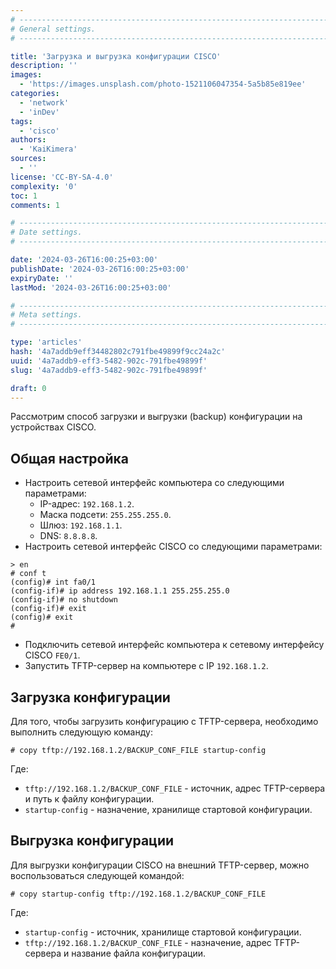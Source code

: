 ```yaml
---
# -------------------------------------------------------------------------------------------------------------------- #
# General settings.
# -------------------------------------------------------------------------------------------------------------------- #

title: 'Загрузка и выгрузка конфигурации CISCO'
description: ''
images:
  - 'https://images.unsplash.com/photo-1521106047354-5a5b85e819ee'
categories:
  - 'network'
  - 'inDev'
tags:
  - 'cisco'
authors:
  - 'KaiKimera'
sources:
  - ''
license: 'CC-BY-SA-4.0'
complexity: '0'
toc: 1
comments: 1

# -------------------------------------------------------------------------------------------------------------------- #
# Date settings.
# -------------------------------------------------------------------------------------------------------------------- #

date: '2024-03-26T16:00:25+03:00'
publishDate: '2024-03-26T16:00:25+03:00'
expiryDate: ''
lastMod: '2024-03-26T16:00:25+03:00'

# -------------------------------------------------------------------------------------------------------------------- #
# Meta settings.
# -------------------------------------------------------------------------------------------------------------------- #

type: 'articles'
hash: '4a7addb9eff34482802c791fbe49899f9cc24a2c'
uuid: '4a7addb9-eff3-5482-902c-791fbe49899f'
slug: '4a7addb9-eff3-5482-902c-791fbe49899f'

draft: 0
---
```


Рассмотрим способ загрузки и выгрузки (backup) конфигурации на устройствах CISCO.

<!--more-->

## Общая настройка

- Настроить сетевой интерфейс компьютера со следующими параметрами:
  - IP-адрес: `192.168.1.2`.
  - Маска подсети: `255.255.255.0`.
  - Шлюз: `192.168.1.1`.
  - DNS: `8.8.8.8`.
- Настроить сетевой интерфейс CISCO со следующими параметрами:

```
> en
# conf t
(config)# int fa0/1
(config-if)# ip address 192.168.1.1 255.255.255.0
(config-if)# no shutdown
(config-if)# exit
(config)# exit
#
```

- Подключить сетевой интерфейс компьютера к сетевому интерфейсу CISCO `FE0/1`.
- Запустить TFTP-сервер на компьютере c IP `192.168.1.2`.

## Загрузка конфигурации

Для того, чтобы загрузить конфигурацию с TFTP-сервера, необходимо выполнить следующую команду:

```
# copy tftp://192.168.1.2/BACKUP_CONF_FILE startup-config
```

Где:
- `tftp://192.168.1.2/BACKUP_CONF_FILE` - источник, адрес TFTP-сервера и путь к файлу конфигурации.
- `startup-config` - назначение, хранилище стартовой конфигурации.

## Выгрузка конфигурации

Для выгрузки конфигурации CISCO на внешний TFTP-сервер, можно воспользоваться следующей командой:

```
# copy startup-config tftp://192.168.1.2/BACKUP_CONF_FILE
```

Где:
- `startup-config` - источник, хранилище стартовой конфигурации.
- `tftp://192.168.1.2/BACKUP_CONF_FILE` - назначение, адрес TFTP-сервера и название файла конфигурации.

